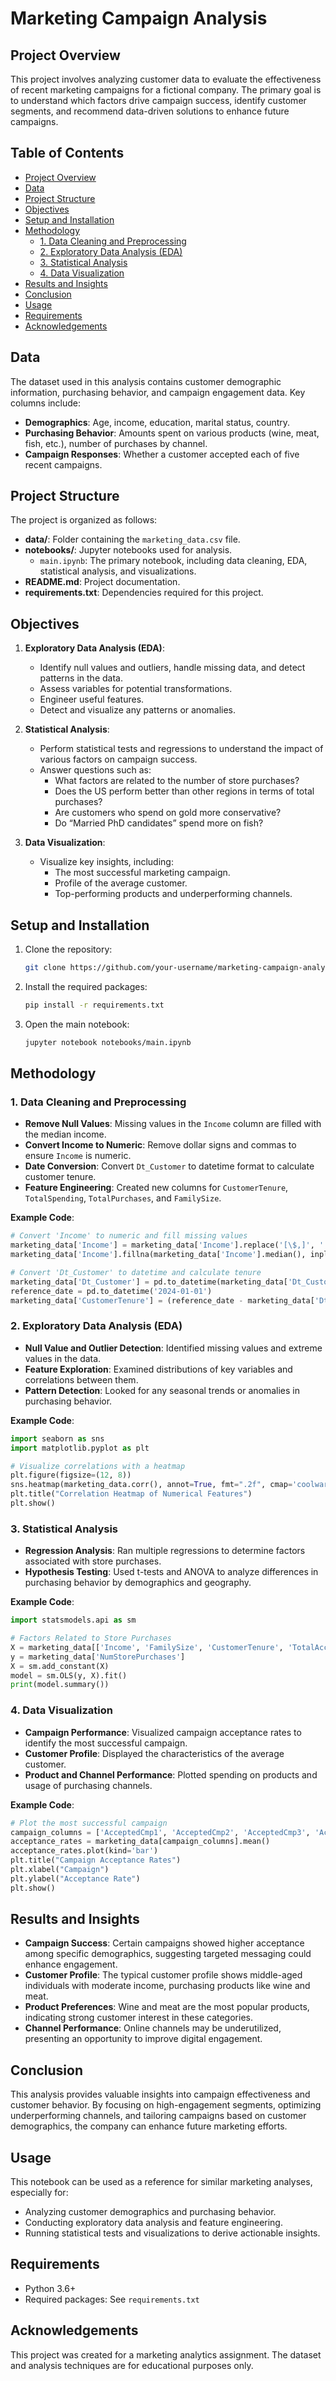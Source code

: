 
# Marketing Campaign Analysis

## Project Overview
This project involves analyzing customer data to evaluate the effectiveness of recent marketing campaigns for a fictional company. The primary goal is to understand which factors drive campaign success, identify customer segments, and recommend data-driven solutions to enhance future campaigns.

## Table of Contents
- [Project Overview](#project-overview)
- [Data](#data)
- [Project Structure](#project-structure)
- [Objectives](#objectives)
- [Setup and Installation](#setup-and-installation)
- [Methodology](#methodology)
  - [1. Data Cleaning and Preprocessing](#1-data-cleaning-and-preprocessing)
  - [2. Exploratory Data Analysis (EDA)](#2-exploratory-data-analysis-eda)
  - [3. Statistical Analysis](#3-statistical-analysis)
  - [4. Data Visualization](#4-data-visualization)
- [Results and Insights](#results-and-insights)
- [Conclusion](#conclusion)
- [Usage](#usage)
- [Requirements](#requirements)
- [Acknowledgements](#acknowledgements)

## Data
The dataset used in this analysis contains customer demographic information, purchasing behavior, and campaign engagement data. Key columns include:
- **Demographics**: Age, income, education, marital status, country.
- **Purchasing Behavior**: Amounts spent on various products (wine, meat, fish, etc.), number of purchases by channel.
- **Campaign Responses**: Whether a customer accepted each of five recent campaigns.

## Project Structure
The project is organized as follows:
- **data/**: Folder containing the `marketing_data.csv` file.
- **notebooks/**: Jupyter notebooks used for analysis.
  - `main.ipynb`: The primary notebook, including data cleaning, EDA, statistical analysis, and visualizations.
- **README.md**: Project documentation.
- **requirements.txt**: Dependencies required for this project.

## Objectives
1. **Exploratory Data Analysis (EDA)**:
   - Identify null values and outliers, handle missing data, and detect patterns in the data.
   - Assess variables for potential transformations.
   - Engineer useful features.
   - Detect and visualize any patterns or anomalies.

2. **Statistical Analysis**:
   - Perform statistical tests and regressions to understand the impact of various factors on campaign success.
   - Answer questions such as:
     - What factors are related to the number of store purchases?
     - Does the US perform better than other regions in terms of total purchases?
     - Are customers who spend on gold more conservative?
     - Do “Married PhD candidates” spend more on fish?

3. **Data Visualization**:
   - Visualize key insights, including:
     - The most successful marketing campaign.
     - Profile of the average customer.
     - Top-performing products and underperforming channels.

## Setup and Installation
1. Clone the repository:
   ```bash
   git clone https://github.com/your-username/marketing-campaign-analysis.git
   ```
2. Install the required packages:
   ```bash
   pip install -r requirements.txt
   ```
3. Open the main notebook:
   ```bash
   jupyter notebook notebooks/main.ipynb
   ```

## Methodology

### 1. Data Cleaning and Preprocessing
   - **Remove Null Values**: Missing values in the `Income` column are filled with the median income.
   - **Convert Income to Numeric**: Remove dollar signs and commas to ensure `Income` is numeric.
   - **Date Conversion**: Convert `Dt_Customer` to datetime format to calculate customer tenure.
   - **Feature Engineering**: Created new columns for `CustomerTenure`, `TotalSpending`, `TotalPurchases`, and `FamilySize`.

**Example Code**:
```python
# Convert 'Income' to numeric and fill missing values
marketing_data['Income'] = marketing_data['Income'].replace('[\$,]', '', regex=True).astype(float)
marketing_data['Income'].fillna(marketing_data['Income'].median(), inplace=True)

# Convert 'Dt_Customer' to datetime and calculate tenure
marketing_data['Dt_Customer'] = pd.to_datetime(marketing_data['Dt_Customer'])
reference_date = pd.to_datetime('2024-01-01')
marketing_data['CustomerTenure'] = (reference_date - marketing_data['Dt_Customer']).dt.days
```

### 2. Exploratory Data Analysis (EDA)
   - **Null Value and Outlier Detection**: Identified missing values and extreme values in the data.
   - **Feature Exploration**: Examined distributions of key variables and correlations between them.
   - **Pattern Detection**: Looked for any seasonal trends or anomalies in purchasing behavior.

**Example Code**:
```python
import seaborn as sns
import matplotlib.pyplot as plt

# Visualize correlations with a heatmap
plt.figure(figsize=(12, 8))
sns.heatmap(marketing_data.corr(), annot=True, fmt=".2f", cmap='coolwarm')
plt.title("Correlation Heatmap of Numerical Features")
plt.show()
```

### 3. Statistical Analysis
   - **Regression Analysis**: Ran multiple regressions to determine factors associated with store purchases.
   - **Hypothesis Testing**: Used t-tests and ANOVA to analyze differences in purchasing behavior by demographics and geography.

**Example Code**:
```python
import statsmodels.api as sm

# Factors Related to Store Purchases
X = marketing_data[['Income', 'FamilySize', 'CustomerTenure', 'TotalAcceptedCampaigns']]
y = marketing_data['NumStorePurchases']
X = sm.add_constant(X)
model = sm.OLS(y, X).fit()
print(model.summary())
```

### 4. Data Visualization
   - **Campaign Performance**: Visualized campaign acceptance rates to identify the most successful campaign.
   - **Customer Profile**: Displayed the characteristics of the average customer.
   - **Product and Channel Performance**: Plotted spending on products and usage of purchasing channels.

**Example Code**:
```python
# Plot the most successful campaign
campaign_columns = ['AcceptedCmp1', 'AcceptedCmp2', 'AcceptedCmp3', 'AcceptedCmp4', 'AcceptedCmp5']
acceptance_rates = marketing_data[campaign_columns].mean()
acceptance_rates.plot(kind='bar')
plt.title("Campaign Acceptance Rates")
plt.xlabel("Campaign")
plt.ylabel("Acceptance Rate")
plt.show()
```

## Results and Insights
- **Campaign Success**: Certain campaigns showed higher acceptance among specific demographics, suggesting targeted messaging could enhance engagement.
- **Customer Profile**: The typical customer profile shows middle-aged individuals with moderate income, purchasing products like wine and meat.
- **Product Preferences**: Wine and meat are the most popular products, indicating strong customer interest in these categories.
- **Channel Performance**: Online channels may be underutilized, presenting an opportunity to improve digital engagement.

## Conclusion
This analysis provides valuable insights into campaign effectiveness and customer behavior. By focusing on high-engagement segments, optimizing underperforming channels, and tailoring campaigns based on customer demographics, the company can enhance future marketing efforts.

## Usage
This notebook can be used as a reference for similar marketing analyses, especially for:

- Analyzing customer demographics and purchasing behavior.
- Conducting exploratory data analysis and feature engineering.
- Running statistical tests and visualizations to derive actionable insights.

## Requirements
- Python 3.6+
- Required packages: See `requirements.txt`

## Acknowledgements
This project was created for a marketing analytics assignment. The dataset and analysis techniques are for educational purposes only.
